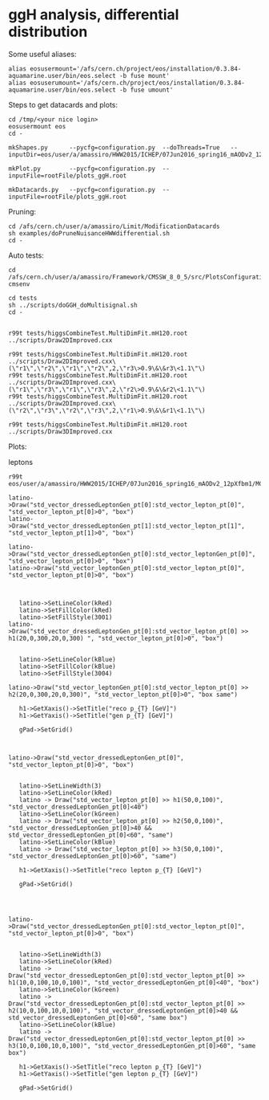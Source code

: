 ggH analysis, differential distribution
==============

Some useful aliases:
    
    alias eosusermount='/afs/cern.ch/project/eos/installation/0.3.84-aquamarine.user/bin/eos.select -b fuse mount'
    alias eosuserumount='/afs/cern.ch/project/eos/installation/0.3.84-aquamarine.user/bin/eos.select -b fuse umount'

Steps to get datacards and plots:

    
    cd /tmp/<your nice login>
    eosusermount eos
    cd -

    mkShapes.py      --pycfg=configuration.py  --doThreads=True   --inputDir=eos/user/a/amassiro/HWW2015/ICHEP/07Jun2016_spring16_mAODv2_12pXfbm1/MCl2loose__hadd__bSFL2pTEff__l2tight__wwSel/

    mkPlot.py        --pycfg=configuration.py  --inputFile=rootFile/plots_ggH.root
    
    mkDatacards.py   --pycfg=configuration.py  --inputFile=rootFile/plots_ggH.root

    
Pruning:

    cd /afs/cern.ch/user/a/amassiro/Limit/ModificationDatacards
    sh examples/doPruneNuisanceHWWdifferential.sh 
    cd -


Auto tests:

    cd /afs/cern.ch/user/a/amassiro/Framework/CMSSW_8_0_5/src/PlotsConfigurations/Configurations/Differential/ggH/pt1/
    cmsenv
    
    cd tests
    sh ../scripts/doGGH_doMultisignal.sh
    cd -

    
    r99t tests/higgsCombineTest.MultiDimFit.mH120.root ../scripts/Draw2DImproved.cxx
    
    r99t tests/higgsCombineTest.MultiDimFit.mH120.root ../scripts/Draw2DImproved.cxx\(\"r1\",\"r2\",\"r1\",\"r2\",2,\"r3\>0.9\&\&r3\<1.1\"\)
    r99t tests/higgsCombineTest.MultiDimFit.mH120.root ../scripts/Draw2DImproved.cxx\(\"r1\",\"r3\",\"r1\",\"r3\",2,\"r2\>0.9\&\&r2\<1.1\"\)
    r99t tests/higgsCombineTest.MultiDimFit.mH120.root ../scripts/Draw2DImproved.cxx\(\"r2\",\"r3\",\"r2\",\"r3\",2,\"r1\>0.9\&\&r1\<1.1\"\)

    r99t tests/higgsCombineTest.MultiDimFit.mH120.root ../scripts/Draw3DImproved.cxx
    
     
    
Plots:

 
 leptons


    r99t eos/user/a/amassiro/HWW2015/ICHEP/07Jun2016_spring16_mAODv2_12pXfbm1/MCl2loose__hadd__bSFL2pTEff__l2tight__wwSel/latino_GluGluHToWWTo2L2NuPowheg_M125.root
    
    latino->Draw("std_vector_dressedLeptonGen_pt[0]:std_vector_lepton_pt[0]", "std_vector_lepton_pt[0]>0", "box")
    latino->Draw("std_vector_dressedLeptonGen_pt[1]:std_vector_lepton_pt[1]", "std_vector_lepton_pt[1]>0", "box")
    
    latino->Draw("std_vector_dressedLeptonGen_pt[0]:std_vector_leptonGen_pt[0]", "std_vector_lepton_pt[0]>0", "box")
    latino->Draw("std_vector_leptonGen_pt[0]:std_vector_lepton_pt[0]", "std_vector_lepton_pt[0]>0", "box")
    
    
    
       latino->SetLineColor(kRed)
       latino->SetFillColor(kRed)
       latino->SetFillStyle(3001)
    latino->Draw("std_vector_dressedLeptonGen_pt[0]:std_vector_lepton_pt[0] >> h1(20,0,300,20,0,300) ", "std_vector_lepton_pt[0]>0", "box")

       
       latino->SetLineColor(kBlue)
       latino->SetFillColor(kBlue)
       latino->SetFillStyle(3004)

    latino->Draw("std_vector_leptonGen_pt[0]:std_vector_lepton_pt[0] >> h2(20,0,300,20,0,300)", "std_vector_lepton_pt[0]>0", "box same")

       h1->GetXaxis()->SetTitle("reco p_{T} [GeV]")
       h1->GetYaxis()->SetTitle("gen p_{T} [GeV]")
       
       gPad->SetGrid()
    
       
 
    latino->Draw("std_vector_dressedLeptonGen_pt[0]", "std_vector_lepton_pt[0]>0", "box")
 
           
       latino->SetLineWidth(3)
       latino->SetLineColor(kRed)
       latino -> Draw("std_vector_lepton_pt[0] >> h1(50,0,100)", "std_vector_dressedLeptonGen_pt[0]<40")
       latino->SetLineColor(kGreen)
       latino -> Draw("std_vector_lepton_pt[0] >> h2(50,0,100)", "std_vector_dressedLeptonGen_pt[0]>40 && std_vector_dressedLeptonGen_pt[0]<60", "same")
       latino->SetLineColor(kBlue)
       latino -> Draw("std_vector_lepton_pt[0] >> h3(50,0,100)", "std_vector_dressedLeptonGen_pt[0]>60", "same")
       
       h1->GetXaxis()->SetTitle("reco lepton p_{T} [GeV]")
       
       gPad->SetGrid()
     

     
     
    latino->Draw("std_vector_dressedLeptonGen_pt[0]:std_vector_lepton_pt[0]", "std_vector_lepton_pt[0]>0", "box")
 
           
       latino->SetLineWidth(3)
       latino->SetLineColor(kRed)
       latino -> Draw("std_vector_dressedLeptonGen_pt[0]:std_vector_lepton_pt[0] >> h1(10,0,100,10,0,100)", "std_vector_dressedLeptonGen_pt[0]<40", "box")
       latino->SetLineColor(kGreen)
       latino -> Draw("std_vector_dressedLeptonGen_pt[0]:std_vector_lepton_pt[0] >> h2(10,0,100,10,0,100)", "std_vector_dressedLeptonGen_pt[0]>40 && std_vector_dressedLeptonGen_pt[0]<60", "same box")
       latino->SetLineColor(kBlue)
       latino -> Draw("std_vector_dressedLeptonGen_pt[0]:std_vector_lepton_pt[0] >> h3(10,0,100,10,0,100)", "std_vector_dressedLeptonGen_pt[0]>60", "same box")
       
       h1->GetXaxis()->SetTitle("reco lepton p_{T} [GeV]")
       h1->GetYaxis()->SetTitle("gen lepton p_{T} [GeV]")
       
       gPad->SetGrid()
     
     
       
       
       
       
       
       
       
       
       
       
       
       
       
 
